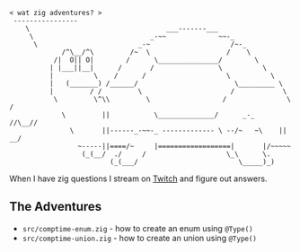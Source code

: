 ```
< wat zig adventures? >
 ----------------
    \                                  ___-------___
     \                             _-~~             ~~-_
      \                         _-~                    /~-_
             /^\__/^\         /~  \                   /    \
           /|  O|| O|        /      \_______________/        \
          | |___||__|      /       /                \          \
          |          \    /      /                    \          \
          |   (_______) /______/                        \_________ \
          |         / /         \                      /            \
           \         \^\\         \                  /               \     /
             \         ||           \______________/      _-_       //\__//
               \       ||------_-~~-_ ------------- \ --/~   ~\    || __/
                 ~-----||====/~     |==================|       |/~~~~~
                  (_(__/  ./     /                    \_\      \.
                         (_(___/                         \_____)_)
```

When I have zig questions I stream on [Twitch](https://twitch.tv/slugbyte) and figure out answers. 

## The Adventures 
* `src/comptime-enum.zig` - how to create an enum using `@Type()`
* `src/comptime-union.zig` - how to create an union using `@Type()`
